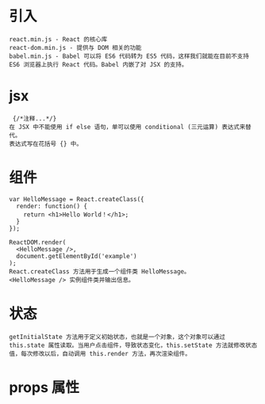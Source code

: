 # 引入

	react.min.js - React 的核心库
	react-dom.min.js - 提供与 DOM 相关的功能
	babel.min.js - Babel 可以将 ES6 代码转为 ES5 代码，这样我们就能在目前不支持 ES6 浏览器上执行 React 代码。Babel 内嵌了对 JSX 的支持。

# jsx

	 {/*注释...*/}
	在 JSX 中不能使用 if else 语句，单可以使用 conditional (三元运算) 表达式来替代。
	表达式写在花括号 {} 中。

# 组件

	var HelloMessage = React.createClass({
	  render: function() {
	    return <h1>Hello World！</h1>;
	  }
	});
	
	ReactDOM.render(
	  <HelloMessage />,
	  document.getElementById('example')
	);
	React.createClass 方法用于生成一个组件类 HelloMessage。
	<HelloMessage /> 实例组件类并输出信息。


# 状态

	getInitialState 方法用于定义初始状态，也就是一个对象，这个对象可以通过 this.state 属性读取。当用户点击组件，导致状态变化，this.setState 方法就修改状态值，每次修改以后，自动调用 this.render 方法，再次渲染组件。

# props	属性


